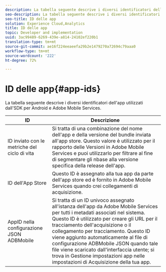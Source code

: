 ```yaml
---
description: La tabella seguente descrive i diversi identificatori dell'app utilizzati dall'SDK per Android e  Adobe Mobile Services.
seo-description: La tabella seguente descrive i diversi identificatori dell'app utilizzati dall'SDK per Android e  Adobe Mobile Services.
seo-title: ID delle app
solution: Experience Cloud,Analytics
title: ID delle app
topic: Developer and implementation
uuid: 3ac99489-6269-439e-a814-24102ef220b1
translation-type: tm+mt
source-git-commit: ae16f224eeaeefa29b2e1479270a72694c79aaa0
workflow-type: tm+mt
source-wordcount: '222'
ht-degree: 72%

---
```



# ID delle app{#app-ids}

La tabella seguente descrive i diversi identificatori dell&#39;app utilizzati dall&#39;SDK per Android e  Adobe Mobile Services.

| ID | Descrizione |
|--- |--- |
| ID inviato con le metriche del ciclo di vita | Si tratta di una combinazione del nome dell&#39;app e della versione del bundle inviata all&#39;app store. Questo valore è utilizzato per il rapporto delle Versioni in Adobe Mobile Services e puoi utilizzarlo per filtrare al fine di segmentare gli nbase alla versione specifica della release dell&#39;app. |
| ID dell&#39;App Store | Questo ID è assegnato alla tua app da parte dell&#39;app store ed è fornito in Adobe Mobile Services quando crei collegamenti di acquisizione. |
| AppID nella configurazione JSON ADBMobile | Si tratta di un ID univoco assegnato all&#39;istanza dell&#39;app da Adobe Mobile Services per tutti i metadati associati nel sistema. Questo ID è utilizzato per creare gli URL per il tracciamento dell&#39;acquisizione o il collegamento per tracciamento. Questo ID viene aggiunto automaticamente al file di configurazione ADBMobile JSON quando tale file viene scaricato dall&#39;interfaccia utente; si trova in Gestione impostazioni app nelle impostazioni di Acquisizione della tua app. |